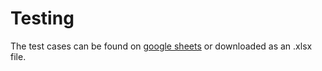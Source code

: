 # Testing

The test cases can be found on [google sheets](https://docs.google.com/spreadsheets/d/1eq5DVbJMHYR0Q-mCH5XosW4niXJF-HhbbpWOfbO9VW4/edit?usp=sharing) or downloaded as an .xlsx file.
